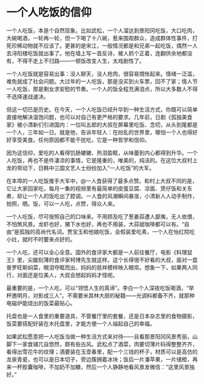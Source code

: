# 一个人吃饭的信仰

一个人吃饭，本是个自然现象。比如武松，一个人溜达到景阳冈吃饭，大口吃肉，大碗喝酒，一轮再一轮，但一下喝了十八碗，惹来围观群众，造成群体性事件，打死珍稀动物就不应该了。更甚的是宋江，一般情况都是和兄弟一起吃饭，偶然一人去浔阳楼吃饭就出事了。他在墙上写一首反诗，被人抓个正着，连翻供余地都没有，不得不走上不归路——一顿饭改变人生，太戏剧性了。 

一个人吃饭就是容易出事：没人聊天，没人抢肉，很容易惆怅起来。情绪一泛滥，难免就成了社会问题。大过年的一人吃饭，那是没买到火车票，回不了家；情人节一人吃饭，那是剩女求安慰的节奏。一个人的饭全程充满泪点，所以大多数人不得不选择速战速决。 

但这一切已是历史。在今天，一个人吃饭已经升华到一种生活方式，你既可以简单直接地解决温饱问题，也可以对自己有更严格的要求。几年前，日剧《孤独美食家》被小清新们引进国内：一位叫五郎的大叔在屏幕里吃饭、念叨，从头到尾都是一个人，三年如一日。就是他，告诉年轻人：在纷乱的世界里，哪怕一个人也得好好享受美食。任何原因都不能干扰吃，它是一种哲学和信仰。 

因为这信仰，爱吃的人看得饥肠辘辘、热泪盈眶，从味蕾到内心都得到升华。一个人吃饭，再也不是件凄凉的事情，它是隆重的，唯美的，纯洁的。在这位大叔村上龙的带动下，日韩中三国文艺人士纷纷加入“一人吃饭”的大军。 

在本埠的一人吃饭推手大军中，@一人食获得了最多点赞。和村上大叔不同的是，它让大家回家吃，每月一集的视频里有最简单的皮蛋豆腐、凉面、煲仔饭和关东煮，却让一个人的饭吃出了腔调。一人食的风潮瞬间暴涨，小清新人人动手制作，拍照，晒。饭，可以一人吃，点赞，得众人来。 

一个人吃饭，尽可按照自己的口味来。不用顾及吃了葱姜蒜遭人鄙夷，无人依偎，不怕煞风景。龙虾也好，猪下水也好，再也不用装，大蒜就咖啡都可以有。“自由”是孤独的高尚代名词。贾宝玉和他娘吃饭，会假装爱吃素，一个人在怡红院吃小灶，就时不时要来点好的。 

一个人吃，还可以全心全意。国外的食评家大都是一人前往餐厅，电影《料理鼠王》里，尖酸刻薄的食评家柯博先生就这样。这个长得很不好看的大叔，面对一盘普罗旺斯焖菜，眼泪夺眶而出，妈妈的慈祥模样映入眼帘。想象一下，如果两人同行，对面还是位美人，大叔会想起妈妈才怪呢。 

最重要的是，一个人吃，可以“领悟人生的真谛”。李白一个人深夜吃饭喝酒，“举杯邀明月，对影成三人”。不需要米其林大厨的秘籍——光调料都备不齐，就那种电磁炉能烧出的饭菜最贴心。 

托盘也是一人食里的重要道具，不管餐厅里的套餐，还是日本杂志里的食物摄影，饭菜要搭配好装在木托盘里，才能方便一个人端起自己的幸福。 

如果武松愿意把一人吃饭当做一种生活方式来对待——且看那景阳冈风景秀丽，山脚下一家食铺兀自悠然，颇有些古风。武松点了酒菜，肉要切薄片码得整整齐齐，看得出雪花牛的纹理；酒要装在玉壶春里，配一个三钱的杯子，材质可以是高仿的龙泉青瓷，也可以是日本切子，旁边簇拥着冰块；饭后一片潘苹果，一片储橙，再来一杯胶囊咖啡，不加奶不加糖，然后一个人静静地看风景发微信：“这里风景独好。”